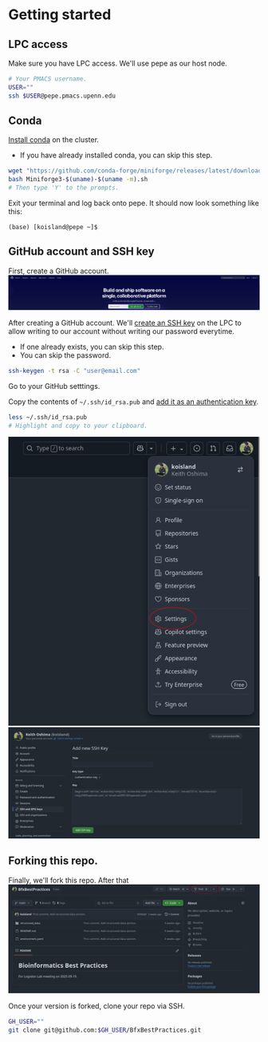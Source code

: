 # Getting started

## LPC access
Make sure you have LPC access. We'll use pepe as our host node.
```bash
# Your PMACS username.
USER=""
ssh $USER@pepe.pmacs.upenn.edu
```

## Conda
[Install conda](https://github.com/conda-forge/miniforge?tab=readme-ov-file#unix-like-platforms-macos-linux--wsl) on the cluster.
* If you have already installed conda, you can skip this step.
```bash
wget "https://github.com/conda-forge/miniforge/releases/latest/download/Miniforge3-$(uname)-$(uname -m).sh"
bash Miniforge3-$(uname)-$(uname -m).sh
# Then type 'Y' to the prompts.
```

Exit your terminal and log back onto pepe. It should now look something like this:
```
(base) [koisland@pepe ~]$ 
```

## GitHub account and SSH key
First, create a GitHub account.
![](images/github.png)

After creating a GitHub account. We'll [create an SSH key](https://docs.github.com/en/authentication/connecting-to-github-with-ssh/generating-a-new-ssh-key-and-adding-it-to-the-ssh-agent#generating-a-new-ssh-key) on the LPC to allow writing to our account without writing our password everytime.
* If one already exists, you can skip this step.
* You can skip the password.

```bash
ssh-keygen -t rsa -C "user@email.com"
```

Go to your GitHub setttings.

Copy the contents of `~/.ssh/id_rsa.pub` and [add it as an authentication key](https://docs.github.com/en/authentication/connecting-to-github-with-ssh/adding-a-new-ssh-key-to-your-github-account#adding-a-new-ssh-key-to-your-account).
```bash
less ~/.ssh/id_rsa.pub
# Highlight and copy to your clipboard.
```
![](images/user_settings.png)
![](images/ssh_key.png)

## Forking this repo.
Finally, we'll fork this repo. After that
![](images/fork.png)

Once your version is forked, clone your repo via SSH.
```bash
GH_USER=""
git clone git@github.com:$GH_USER/BfxBestPractices.git
```

